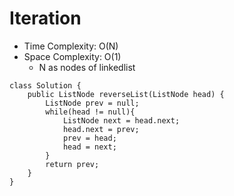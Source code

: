 # Iteration
* Time Complexity: O(N)
* Space Complexity: O(1)
	* N as nodes of linkedlist
```
class Solution {
    public ListNode reverseList(ListNode head) {
        ListNode prev = null;
        while(head != null){
            ListNode next = head.next;
            head.next = prev;
            prev = head;
            head = next;
        }  
        return prev;
    }
}
```